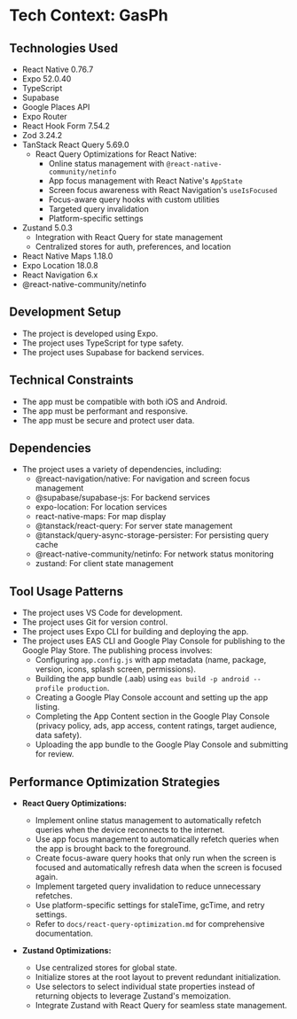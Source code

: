 # Tech Context: GasPh

## Technologies Used

- React Native 0.76.7
- Expo 52.0.40
- TypeScript
- Supabase
- Google Places API
- Expo Router
- React Hook Form 7.54.2
- Zod 3.24.2
- TanStack React Query 5.69.0
  - React Query Optimizations for React Native:
    - Online status management with `@react-native-community/netinfo`
    - App focus management with React Native's `AppState`
    - Screen focus awareness with React Navigation's `useIsFocused`
    - Focus-aware query hooks with custom utilities
    - Targeted query invalidation
    - Platform-specific settings
- Zustand 5.0.3
  - Integration with React Query for state management
  - Centralized stores for auth, preferences, and location
- React Native Maps 1.18.0
- Expo Location 18.0.8
- React Navigation 6.x
- @react-native-community/netinfo

## Development Setup

- The project is developed using Expo.
- The project uses TypeScript for type safety.
- The project uses Supabase for backend services.

## Technical Constraints

- The app must be compatible with both iOS and Android.
- The app must be performant and responsive.
- The app must be secure and protect user data.

## Dependencies

- The project uses a variety of dependencies, including:
  - @react-navigation/native: For navigation and screen focus management
  - @supabase/supabase-js: For backend services
  - expo-location: For location services
  - react-native-maps: For map display
  - @tanstack/react-query: For server state management
  - @tanstack/query-async-storage-persister: For persisting query cache
  - @react-native-community/netinfo: For network status monitoring
  - zustand: For client state management

## Tool Usage Patterns

- The project uses VS Code for development.
- The project uses Git for version control.
- The project uses Expo CLI for building and deploying the app.
- The project uses EAS CLI and Google Play Console for publishing to the Google Play Store. The publishing process involves:
  - Configuring `app.config.js` with app metadata (name, package, version, icons, splash screen, permissions).
  - Building the app bundle (.aab) using `eas build -p android --profile production`.
  - Creating a Google Play Console account and setting up the app listing.
  - Completing the App Content section in the Google Play Console (privacy policy, ads, app access, content ratings, target audience, data safety).
  - Uploading the app bundle to the Google Play Console and submitting for review.

## Performance Optimization Strategies

- **React Query Optimizations:**

  - Implement online status management to automatically refetch queries when the device reconnects to the internet.
  - Use app focus management to automatically refetch queries when the app is brought back to the foreground.
  - Create focus-aware query hooks that only run when the screen is focused and automatically refresh data when the screen is focused again.
  - Implement targeted query invalidation to reduce unnecessary refetches.
  - Use platform-specific settings for staleTime, gcTime, and retry settings.
  - Refer to `docs/react-query-optimization.md` for comprehensive documentation.

- **Zustand Optimizations:**
  - Use centralized stores for global state.
  - Initialize stores at the root layout to prevent redundant initialization.
  - Use selectors to select individual state properties instead of returning objects to leverage Zustand's memoization.
  - Integrate Zustand with React Query for seamless state management.
